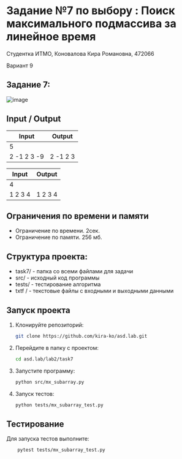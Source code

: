 # Задание №7 по выбору :  Поиск максимального подмассива за линейное время
Cтудентка ИТМО, Коновалова Кира Романовна, 472066

Вариант 9

## Задание 7:
![image](https://github.com/user-attachments/assets/e2722b07-51b5-497a-b0fb-5bbf44174a5f)





## Input / Output 

| Input    | Output |
|----------|----------|
| 5       |  |
| 2 -1 2 3 -9  |  2 -1 2 3 |

| Input    | Output |
|----------|----------|
| 4 | |
|  1 2 3 4 | 1 2 3 4 |


## Ограничения по времени и памяти

- Ограничение по времени. 2сек.
- Ограничение по памяти. 256 мб.

## Структура проекта:

* task7/ - папка со всеми файлами для задачи
* src/ - исходный код программы
* tests/ - тестирование алгоритма
* txtf / - текстовые файлы с входными и выходными данными

## Запуск проекта
1. Клонируйте репозиторий:
   ```bash
   git clone https://github.com/kira-ko/asd.lab.git
   ```
2. Перейдите в папку с проектом:
   ```bash
   cd asd.lab/lab2/task7
   ```
3. Запустите программу:
   ```bash
   python src/mx_subarray.py
   ```

4. Запуск тестов:
   ```bash
   python tests/mx_subarray_test.py
   ```

## Тестирование
Для запуска тестов выполните:
```bash
    pytest tests/mx_subarray_test.py
```

